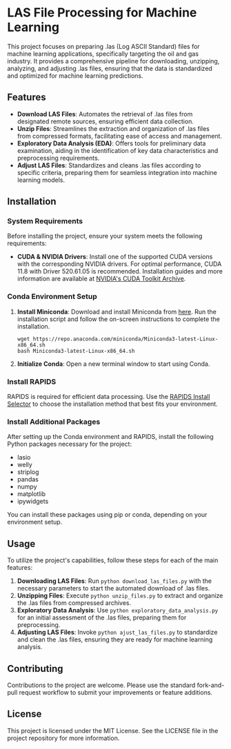 # LAS File Processing for Machine Learning

This project focuses on preparing .las (Log ASCII Standard) files for machine learning applications, specifically targeting the oil and gas industry. It provides a comprehensive pipeline for downloading, unzipping, analyzing, and adjusting .las files, ensuring that the data is standardized and optimized for machine learning predictions. 

## Features

- **Download LAS Files**: Automates the retrieval of .las files from designated remote sources, ensuring efficient data collection.
- **Unzip Files**: Streamlines the extraction and organization of .las files from compressed formats, facilitating ease of access and management.
- **Exploratory Data Analysis (EDA)**: Offers tools for preliminary data examination, aiding in the identification of key data characteristics and preprocessing requirements.
- **Adjust LAS Files**: Standardizes and cleans .las files according to specific criteria, preparing them for seamless integration into machine learning models.

## Installation

### System Requirements

Before installing the project, ensure your system meets the following requirements:

- **CUDA & NVIDIA Drivers**: Install one of the supported CUDA versions with the corresponding NVIDIA drivers. For optimal performance, CUDA 11.8 with Driver 520.61.05 is recommended. Installation guides and more information are available at [NVIDIA's CUDA Toolkit Archive](https://developer.nvidia.com/cuda-11-8-0-download-archive?target_os=Linux&target_arch=x86_64&Distribution=WSL-Ubuntu&target_version=2.0&target_type=deb_local).

### Conda Environment Setup

1. **Install Miniconda**: Download and install Miniconda from [here](https://repo.anaconda.com/miniconda/Miniconda3-latest-Linux-x86_64.sh). Run the installation script and follow the on-screen instructions to complete the installation.
   ```
   wget https://repo.anaconda.com/miniconda/Miniconda3-latest-Linux-x86_64.sh
   bash Miniconda3-latest-Linux-x86_64.sh
   ```
2. **Initialize Conda**: Open a new terminal window to start using Conda.

### Install RAPIDS

RAPIDS is required for efficient data processing. Use the [RAPIDS Install Selector](https://docs.rapids.ai/install#selector) to choose the installation method that best fits your environment.

### Install Additional Packages

After setting up the Conda environment and RAPIDS, install the following Python packages necessary for the project:

- lasio
- welly
- striplog
- pandas
- numpy
- matplotlib
- ipywidgets

You can install these packages using pip or conda, depending on your environment setup.

## Usage

To utilize the project's capabilities, follow these steps for each of the main features:

1. **Downloading LAS Files**: Run `python download_las_files.py` with the necessary parameters to start the automated download of .las files.
2. **Unzipping Files**: Execute `python unzip_files.py` to extract and organize the .las files from compressed archives.
3. **Exploratory Data Analysis**: Use `python exploratory_data_analysis.py` for an initial assessment of the .las files, preparing them for preprocessing.
4. **Adjusting LAS Files**: Invoke `python ajust_las_files.py` to standardize and clean the .las files, ensuring they are ready for machine learning analysis.

## Contributing

Contributions to the project are welcome. Please use the standard fork-and-pull request workflow to submit your improvements or feature additions.

## License

This project is licensed under the MIT License. See the LICENSE file in the project repository for more information.
